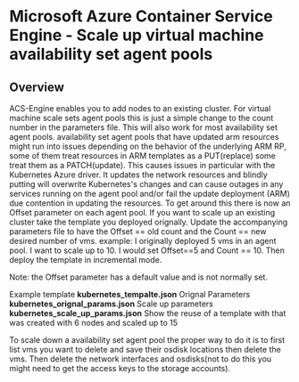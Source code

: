 # Microsoft Azure Container Service Engine - Scale up virtual machine availability set agent pools

## Overview

ACS-Engine enables you to add nodes to an existing cluster. For virtual machine scale sets agent pools this is just a simple change to the count number in the parameters file. 
This will also work for most availability set agent pools. availability set agent pools that have updated arm resources might run into issues depending on the behavior
of the underlying ARM RP, some of them treat resources in ARM templates as a PUT(replace) some treat them as a PATCH(update). This causes issues
in particular with the Kubernetes Azure driver. It updates the network resources and blindly putting will overwrite Kubernetes's changes and can cause 
outages in any services running on the agent pool and/or fail the update deployment (ARM) due contention in updating the resources. 
To get around this there is now an Offset parameter on each agent pool. If you want to scale up an existing cluster take the template 
you deployed orignally. Update the accompanying parameters file to have the Offset == old count and the Count == new desired number of vms. 
example: I originally deployed 5 vms in an agent pool. I want to scale up to 10. I would set Offset==5 and Count == 10. Then deploy the template 
in incremental mode.

Note: the Offset parameter has a default value and is not normally set.

Example template **kubernetes_tempalte.json** 
Orignal Parameters **kubernetes_orignal_params.json** 
Scale up parameters **kubernetes_scale_up_params.json** 
Show the reuse of a template with that was created with 6 nodes and scaled up to 15

To scale down a availability set agent pool the proper way to do it is to first list vms you want to delete and save 
their osdisk locations then delete the vms. Then delete the network interfaces and osdisks(not to do this you might 
need to get the access keys to the storage accounts).
